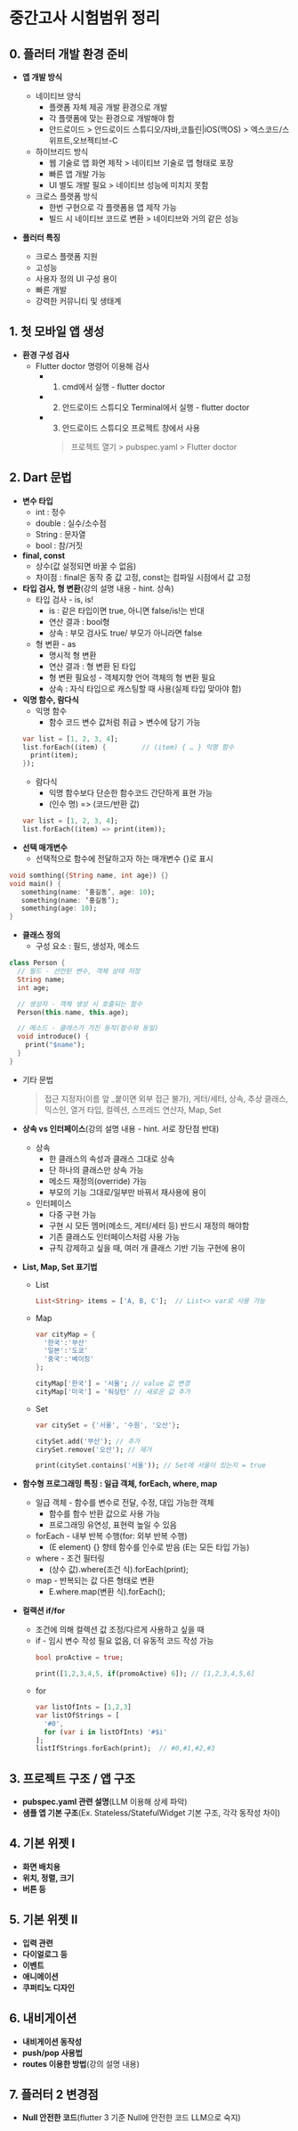 # 중간고사 시험범위 정리

## 0. 플러터 개발 환경 준비
* **앱 개발 방식**
  * 네이티브 양식
    - 플랫폼 자체 제공 개발 환경으로 개발
    - 각 플랫폼에 맞는 환경으로 개발해야 함
    - 안드로이드 > 안드로이드 스튜디오/자바,코틀린|iOS(맥OS) > 엑스코드/스위프트,오브젝티브-C 
  * 하이브리드 방식
    - 웹 기술로 앱 화면 제작 > 네이티브 기술로 앱 형태로 포장
    - 빠른 앱 개발 가능
    - UI 별도 개발 필요 > 네이티브 성능에 미치지 못함
  * 크로스 플랫폼 방식
    - 한번 구현으로 각 플랫폼용 앱 제작 가능
    - 빌드 시 네이티브 코드로 변환 > 네이티브와 거의 같은 성능

* **플러터 특징**
  - 크로스 플랫폼 지원
  - 고성능
  - 사용자 정의 UI 구성 용이
  - 빠른 개발
  - 강력한 커뮤니티 및 생태계

## 1. 첫 모바일 앱 생성
* **환경 구성 검사**
  * Flutter doctor 명령어 이용해 검사
    - 1. cmd에서 실행 - flutter doctor
    - 2. 안드로이드 스튜디오 Terminal에서 실행 - flutter doctor
    - 3. 안드로이드 스튜디오 프로젝트 창에서 사용
      > 프로젝트 열기 > pubspec.yaml > Flutter doctor

## 2. Dart 문법
* **변수 타입**
  - int : 정수
  - double : 실수/소수점
  - String : 문자열
  - bool : 참/거짓
* **final, const**
  - 상수(값 설정되면 바꿀 수 없음)
  - 차이점 : final은 동작 중 값 고정, const는 컴파일 시점에서 값 고정
* **타입 검사, 형 변환**(강의 설명 내용 - hint. 상속)
  * 타입 검사 - is, is!
    - is : 같은 타입이면 true, 아니면 false/is!는 반대
    - 연산 결과 : bool형
    - 상속 : 부모 검사도 true/ 부모가 아니라면 false
  * 형 변환 - as
    - 명시적 형 변환
    - 연산 결과 : 형 변환 된 타입
    - 형 변환 필요성 - 객체지향 언어 객체의 형 변환 필요
    - 상속 : 자식 타입으로 캐스팅할 때 사용(실제 타입 맞아야 함)                                                                                                                                                             
* **익명 함수, 람다식**
  * 익명 함수
    - 함수 코드 변수 값처럼 취급 > 변수에 담기 가능
  ```dart
  var list = [1, 2, 3, 4];
  list.forEach((item) {			// (item) { … } 익명 함수
    print(item);
  });
  ```
  * 람다식
    - 익명 함수보다 단순한 함수코드 간단하게 표현 가능
    - (인수 명) => (코드/반환 값)
  ```dart
  var list = [1, 2, 3, 4];
  list.forEach((item) => print(item));
  ```
* **선택 매개변수**
  - 선택적으로 함수에 전달하고자 하는 매개변수 {}로 표시
```dart
void somthing({String name, int age}) {}
void main() {
   something(name: ‘홍길동’, age: 10);
   something(name: ‘홍길동’);
   something(age: 10);
}
```
* **클래스 정의**
  - 구성 요소 : 필드, 생성자, 메소드
```dart
class Person {
  // 필드 - 선언된 변수, 객체 상태 저장
  String name;
  int age;

  // 생성자 - 객체 생성 시 호출되는 함수
  Person(this.name, this.age);

  // 메소드 - 클래스가 가진 동작(함수와 동일)
  void introduce() {
    print("$name");
  }
}
```
  - 기타 문법
    > 접근 지정자(이름 앞 _붙이면 외부 접근 불가), 게터/세터, 상속, 추상 클래스, 믹스인, 열거 타입, 컬렉션, 스프레드 연산자, Map, Set
* **상속 vs 인터페이스**(강의 설명 내용 - hint. 서로 장단점 반대)
  * 상속
    - 한 클래스의 속성과 클래스 그대로 상속
    - 단 하나의 클래스만 상속 가능
    - 메소드 재정의(override) 가능
    - 부모의 기능 그대로/일부만 바꿔서 재사용에 용이
  * 인터페이스
    - 다중 구현 가능
    - 구현 시 모든 멤머(메소드, 게터/세터 등) 반드시 재정의 해야함
    - 기존 클래스도 인터페이스처럼 사용 가능
    - 규칙 강제하고 싶을 때, 여러 개 클래스 기반 기능 구현에 용이
* **List, Map, Set 표기법**
  * List
    ```dart
    List<String> items = ['A, B, C'];  // List<> var로 사용 가능
    ```
  * Map
    ```dart
    var cityMap = {
      '한국':'부산'
      '일본':'도쿄'
      '중국':'베이징'
    };

    cityMap['한국'] = '서울'; // value 값 변경
    cityMap['미국'] = '워싱턴' // 새로운 값 추가
    ```
  * Set
    ```dart
    var citySet = {'서울', '수원', '오산'};

    citySet.add('부산'); // 추가
    cirySet.remove('오산'); // 제거

    print(citySet.contains('서울')); // Set에 서울이 있는지 = true
    ```
    
* **함수형 프로그래밍 특징 : 일급 객체, forEach, where, map**
  * 일급 객체 - 함수를 변수로 전달, 수정, 대입 가능한 객체
    - 함수를 함수 반환 값으로 사용 가능
    - 프로그래밍 유연성, 표현력 높일 수 있음
  * forEach - 내부 반복 수행(for: 외부 반복 수행)
    - (E element) {} 향테 함수를 인수로 받음 (E는 모든 타입 가능)
  * where - 조건 필터링
    - (상수 값).where(조건 식).forEach(print);
  * map - 반복되는 값 다른 형태로 변환
    - E.where.map(변환 식).forEach();
* **컬랙션 if/for**
  * 조건에 의해 컬렉션 값 조정/다르게 사용하고 싶을 때
  * if - 임시 변수 작성 필요 없음, 더 유동적 코드 작성 가능
    ```dart
    bool proActive = true;

    print([1,2,3,4,5, if(promoActive) 6]); // [1,2,3,4,5,6]
    ```
  * for
    ```dart
    var listOfInts = [1,2,3]
    var listOfStrings = [
      '#0',
      for (var i in listOfInts) '#$i'
    ];
    listIfStrings.forEach(print);  // #0,#1,#2,#3
    ```
## 3. 프로젝트 구조 / 앱 구조
* **pubspec.yaml 관련 설명**(LLM 이용해 상세 파악)
* **샘플 앱 기본 구조**(Ex. Stateless/StatefulWidget 기본 구조, 각각 동작성 차이)

## 4. 기본 위젯 I
* **화면 배치용**
* **위치, 정렬, 크기**
* **버튼 등**

## 5. 기본 위젯 II
* **입력 관련**
* **다이얼로그 등**
* **이벤트**
* **애니메이션**
* **쿠퍼티노 디자인**

## 6. 내비게이션
* **내비게이션 동작성**
* **push/pop 사용법**
* **routes 이용한 방법**(강의 설명 내용)

## 7. 플러터 2 변경점
* **Null 안전한 코드**(flutter 3 기준 Null에 안전한 코드 LLM으로 숙지)
